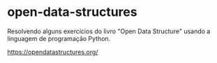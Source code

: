 # open-data-structures

Resolvendo alguns exercícios do livro "Open Data Structure" usando a linguagem de programação Python.


https://opendatastructures.org/

